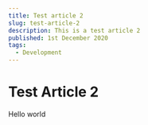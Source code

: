 ```yaml
---
title: Test article 2
slug: test-article-2
description: This is a test article 2
published: 1st December 2020
tags:
  - Development
---
```


# Test Article 2

Hello world
